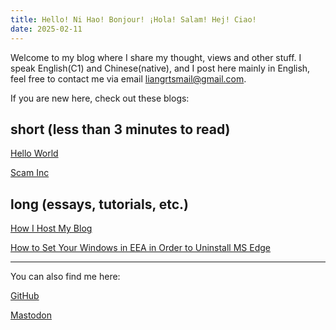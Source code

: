 ```yaml
---
title: Hello! Ni Hao! Bonjour! ¡Hola! Salam! Hej! Ciao!
date: 2025-02-11
---
```

Welcome to my blog where I share my thought, views and other stuff. I speak English(C1) and Chinese(native), and I post here mainly in English, feel free to contact me via email [liangrtsmail@gmail.com](mailto:liangrtsmail@gmail.com).


If you are new here, check out these blogs:
## short (less than 3 minutes to read)
[Hello World](short/Hello%20World.md)

[Scam Inc](short/Scam%20Inc.md)

## long (essays, tutorials, etc.)
[How I Host My Blog](long/How%20I%20Host%20My%20Blog.md)

[How to Set Your Windows in EEA in Order to Uninstall MS Edge](long/How%20to%20Set%20Your%20Windows%20in%20EEA%20in%20Order%20to%20Uninstall%20MS%20Edge.md)
***
You can also find me here:

[GitHub](https://github.com/RTLiang)

[Mastodon](https://mastodon.social/@rtliang)